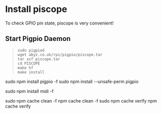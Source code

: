 # Install piscope
To check GPIO pin state, piscope is very convenient!

## Start Pigpio Daemon
> `sudo pigpiod`
><br> `wget abyz.co.uk/rpi/pigpio/piscope.tar`
><br> `tar xvf piscope.tar`
><br> `cd PISCOPE`
><br> `make hf`
><br> `make install`


sudo npm install pigpio -f
sudo npm install --unsafe-perm pigpio

sudo npm install midi -f

sudo npm cache clean -f
npm cache clean -f
sudo npm cache verify 
npm cache verify 



